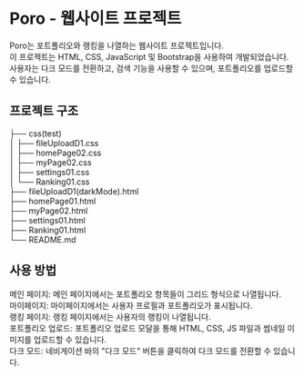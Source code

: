 # Poro - 웹사이트 프로젝트

Poro는 포트폴리오와 랭킹을 나열하는 웹사이트 프로젝트입니다. <br>
이 프로젝트는 HTML, CSS, JavaScript 및 Bootstrap을 사용하여 개발되었습니다. <br>
사용자는 다크 모드를 전환하고, 검색 기능을 사용할 수 있으며, 포트폴리오를 업로드할 수 있습니다.

## 프로젝트 구조

├── css(test) <br>
│ ├── fileUploadD1.css <br>
│ ├── homePage02.css <br>
│ ├── myPage02.css <br>
│ ├── settings01.css <br>
│ └── Ranking01.css <br>
├── fileUploadD1(darkMode).html <br>
├── homePage01.html <br>
├── myPage02.html <br>
├── settings01.html <br>
├── Ranking01.html <br>
└── README.md

## 사용 방법
메인 페이지: 메인 페이지에서는 포트폴리오 항목들이 그리드 형식으로 나열됩니다. <br>
마이페이지: 마이페이지에서는 사용자 프로필과 포트폴리오가 표시됩니다. <br>
랭킹 페이지: 랭킹 페이지에서는 사용자의 랭킹이 나열됩니다. <br>
포트폴리오 업로드: 포트폴리오 업로드 모달을 통해 HTML, CSS, JS 파일과 썸네일 이미지를 업로드할 수 있습니다. <br>
다크 모드: 네비게이션 바의 "다크 모드" 버튼을 클릭하여 다크 모드를 전환할 수 있습니다.
